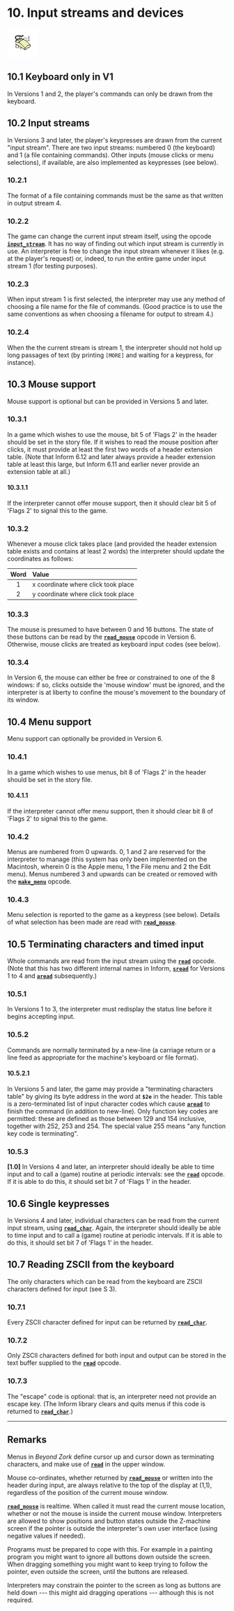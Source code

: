 # 10. Input streams and devices

![](./images/icon10.gif)

## 10.1 Keyboard only in V1

In Versions 1 and 2, the player's commands can only be drawn from the keyboard.

## 10.2 Input streams

In Versions 3 and later, the player's keypresses are drawn from the current "input stream". There are two input streams: numbered 0 (the keyboard) and 1 (a file containing commands). Other inputs (mouse clicks or menu selections), if available, are also implemented as keypresses (see below).

### 10.2.1

The format of a file containing commands must be the same as that written in output stream 4.

### 10.2.2

The game can change the current input stream itself, using the opcode  [**`input_stream`**](./15-opcodes-dictionary.md#input_stream). It has no way of finding out which input stream is currently in use. An interpreter is free to change the input stream whenever it likes (e.g. at the player's request) or, indeed, to run the entire game under input stream 1 (for testing purposes).

### 10.2.3

When input stream 1 is first selected, the interpreter may use any method of choosing a file name for the file of commands. (Good practice is to use the same conventions as when choosing a filename for output to stream 4.)

### 10.2.4

When the the current stream is stream 1, the interpreter should not hold up long passages of text (by printing `[MORE]` and waiting for a keypress, for instance).

## 10.3 Mouse support

Mouse support is optional but can be provided in Versions 5 and later.

### 10.3.1

In a game which wishes to use the mouse, bit 5 of 'Flags 2' in the header should be set in the story file. If it wishes to read the mouse position after clicks, it must provide at least the first two words of a header extension table. (Note that Inform 6.12 and later always provide a header extension table at least this large, but Inform 6.11 and earlier never provide an extension table at all.)

#### 10.3.1.1

If the interpreter cannot offer mouse support, then it should clear bit 5 of 'Flags 2' to signal this to the game.

### 10.3.2

Whenever a mouse click takes place (and provided the header extension table exists and contains at least 2 words) the interpreter should update the coordinates as follows:

| Word | Value                               |
| :--: | :---------------------------------- |
|  1   | x coordinate where click took place |
|  2   | y coordinate where click took place |

### 10.3.3

The mouse is presumed to have between 0 and 16 buttons. The state of these buttons can be read by the  [**`read_mouse`**](./15-opcodes-dictionary.md#read_mouse) opcode in Version 6. Otherwise, mouse clicks are treated as keyboard input codes (see below).

### 10.3.4

In Version 6, the mouse can either be free or constrained to one of the 8 windows: if so, clicks outside the 'mouse window' must be ignored, and the interpreter is at liberty to confine the mouse's movement to the boundary of its window.

## 10.4 Menu support

Menu support can optionally be provided in Version 6.

### 10.4.1

In a game which wishes to use menus, bit 8 of 'Flags 2' in the header should be set in the story file.

#### 10.4.1.1

If the interpreter cannot offer menu support, then it should clear bit 8 of 'Flags 2' to signal this to the game.

### 10.4.2

Menus are numbered from 0 upwards. 0, 1 and 2 are reserved for the interpreter to manage (this system has only been implemented on the Macintosh, wherein 0 is the Apple menu, 1 the File menu and 2 the Edit menu). Menus numbered 3 and upwards can be created or removed with the  [**`make_menu`**](./15-opcodes-dictionary.md#make_menu) opcode.

### 10.4.3

Menu selection is reported to the game as a keypress (see below). Details of what selection has been made are read with  [**`read_mouse`**](./15-opcodes-dictionary.md#read_mouse).

## 10.5 Terminating characters and timed input

Whole commands are read from the input stream using the  [**`read`**](./15-opcodes-dictionary.md#read) opcode. (Note that this has two different internal names in Inform,  [**`sread`**](./15-opcodes-dictionary.md#sread) for Versions 1 to 4 and  [**`aread`**](./15-opcodes-dictionary.md#aread) subsequently.)

### 10.5.1

In Versions 1 to 3, the interpreter must redisplay the status line before it begins accepting input.

### 10.5.2

Commands are normally terminated by a new-line (a carriage return or a line feed as appropriate for the machine's keyboard or file format).

#### 10.5.2.1

In Versions 5 and later, the game may provide a "terminating characters table" by giving its byte address in the word at **`$2e`** in the header. This table is a zero-terminated list of input character codes which cause  [**`aread`**](./15-opcodes-dictionary.md#aread) to finish the command (in addition to new-line). Only function key codes are permitted: these are defined as those between 129 and 154 inclusive, together with 252, 253 and 254. The special value 255 means "any function key code is terminating".

### 10.5.3

**[1.0]** In Versions 4 and later, an interpreter should ideally be able to time input and to call a (game) routine at periodic intervals: see the  [**`read`**](./15-opcodes-dictionary.md#read) opcode. If it is able to do this, it should set bit 7 of 'Flags 1' in the header.

## 10.6 Single keypresses

In Versions 4 and later, individual characters can be read from the current input stream, using  [**`read_char`**](./15-opcodes-dictionary.md#read_char). Again, the interpreter should ideally be able to time input and to call a (game) routine at periodic intervals. If it is able to do this, it should set bit 7 of 'Flags 1' in the header.

## 10.7 Reading ZSCII from the keyboard

The only characters which can be read from the keyboard are ZSCII characters defined for input (see S 3).

### 10.7.1

Every ZSCII character defined for input can be returned by  [**`read_char`**](./15-opcodes-dictionary.md#read_char).

### 10.7.2

Only ZSCII characters defined for both input and output can be stored in the text buffer supplied to the  [**`read`**](./15-opcodes-dictionary.md#read) opcode.

### 10.7.3

The "escape" code is optional: that is, an interpreter need not provide an escape key. (The Inform library clears and quits menus if this code is returned to  [**`read_char`**](./15-opcodes-dictionary.md#read_char).)

---

## Remarks

Menus in _Beyond Zork_ define cursor up and cursor down as terminating characters, and make use of  [**`read`**](./15-opcodes-dictionary.md#read) in the upper window.

Mouse co-ordinates, whether returned by  [**`read_mouse`**](./15-opcodes-dictionary.md#read_mouse) or written into the header during input, are always relative to the top of the display at (1,1), regardless of the position of the current mouse window.

 [**`read_mouse`**](./15-opcodes-dictionary.md#read_mouse) is realtime. When called it must read the current mouse location, whether or not the mouse is inside the current mouse window. Interpreters are allowed to show positions and button states outside the Z-machine screen if the pointer is outside the interpreter's own user interface (using negative values if needed).

Programs must be prepared to cope with this. For example in a painting program you might want to ignore all buttons down outside the screen. When dragging something you might want to keep trying to follow the pointer, even outside the screen, until the buttons are released.

Interpreters may constrain the pointer to the screen as long as buttons are held down --- this might aid dragging operations --- although this is not required.
